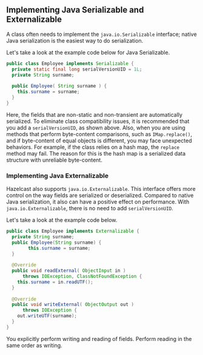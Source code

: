 



## Implementing Java Serializable and Externalizable

A class often needs to implement the `java.io.Serializable` interface; native Java serialization is the easiest way to do serialization.

Let's take a look at the example code below for Java Serializable.

```java
public class Employee implements Serializable { 
  private static final long serialVersionUID = 1L;
  private String surname;
  
  public Employee( String surname ) { 
    this.surname = surname;
  } 
}
```

Here, the fields that are non-static and non-transient are automatically serialized. To eliminate class compatibility issues, it is recommended that you add a `serialVersionUID`, as shown above. Also, when you are using methods that perform byte-content comparisons, such as `IMap.replace()`, and if byte-content of equal objects is different, you may face unexpected behaviors. For example, if the class relies on a hash map, the `replace` method may fail. The reason for this is the hash map is a serialized data structure with unreliable byte-content.

### Implementing Java Externalizable

Hazelcast also supports `java.io.Externalizable`. This interface offers more control on the way fields are serialized or deserialized. Compared to native Java serialization, it also can have a positive effect on performance. With `java.io.Externalizable`, there is no need to add `serialVersionUID`.

Let's take a look at the example code below.

```java
public class Employee implements Externalizable { 
  private String surname;
  public Employee(String surname) { 
        this.surname = surname;
  }
  
  @Override
  public void readExternal( ObjectInput in )
      throws IOException, ClassNotFoundException {
    this.surname = in.readUTF();
  }
    
  @Override
  public void writeExternal( ObjectOutput out )
      throws IOException {
    out.writeUTF(surname); 
  }
}
```

You explicitly perform writing and reading of fields. Perform reading in the same order as writing.

